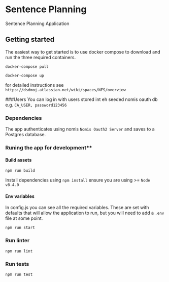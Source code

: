 # Sentence Planning

Sentence Planning Application

## Getting started

The easiest way to get started is to use docker compose to download and run the three required containers.

`docker-compose pull`

`docker-compose up`

for detailed instructions see `https://dsdmoj.atlassian.net/wiki/spaces/NFS/overview`

###Users
You can log in with users stored int eh seeded nomis oauth db e.g. `CA_USER, password123456`

### Dependencies

The app authenticates using nomis `Nomis Oauth2 Server` and saves to a Postgres database.

### Runing the app for development\*\*

#### Build assets

`npm run build`

Install dependencies using `npm install` ensure you are using >= `Node v8.4.0`

#### Env variables

In config.js you can see all the required variables. These are set with defaults that will allow the application to run, but you will need to add a `.env` file at some point.

`npm run start`

### Run linter

`npm run lint`

### Run tests

`npm run test`
